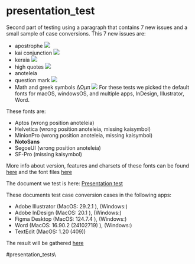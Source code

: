 # presentation_test

Second part of testing using a paragraph that contains 7 new issues and a small sample of case conversions.
This 7 new issues are:
- apostrophe ![](https://github.com/irenevlachou/tests/blob/main/PresentationTest/images/apostrophe.png)
- kai conjunction ![](https://github.com/irenevlachou/tests/blob/main/PresentationTest/images/kaisymbol.png)
- keraia ![](https://github.com/irenevlachou/tests/blob/main/PresentationTest/images/keraia.png)
- high quotes ![](https://github.com/irenevlachou/tests/blob/main/PresentationTest/images/highquotes.png)
- anoteleia [](https://github.com/irenevlachou/tests/blob/main/PresentationTest/images/anoteleia.png)
- question mark ![](https://github.com/irenevlachou/tests/blob/main/PresentationTest/images/greekquestionmark.png)
- Math and greek symbols ΔΩμπ ![](https://github.com/irenevlachou/tests/blob/main/PresentationTest/images/Delta_Omega_mu_pi.png)
For these tests we picked the default fonts for macOS, windowsOS, and multiple apps, InDesign, Illustrator, Word.

These fonts are:
- Aptos (wrong position anoteleia)
- Helvetica (wrong position anoteleia, missing kaisymbol)
- MinionPro (wrong position anoteleia, missing kaisymbol)
- **NotoSans**
- SegoeUI (wrong position anoteleia)
- SF-Pro (missing kaisymbol)

More info about version, features and charsets of these fonts can be found [here](https://docs.google.com/document/d/1mhGeLYUnWmjpszov_WV4ZyrAkpt5BqMpFfHQhiaqOzo/edit?tab=t.0) and the font files [here](https://drive.google.com/drive/folders/1vMAnBKB2O7-i50Ap50L0u4gO_rPV0xBa)

The document we test is here:
[Presentation test](https://github.com/irenevlachou/tests/blob/main/PresentationTest/presentation_test.md)

These documents test case conversion cases in the following apps:
- Adobe Illustrator (MacOS: 29.2.1 ), (Windows:)
- Adobe InDesign (MacOS: 20.1 ), (Windows:)
- Figma Desktop (MacOS: 124.7.4 ), (Windows:)
- Word (MacOS: 16.90.2 (24102719) ), (Windows:)
- TextEdit (MacOS: 1.20 (409))

The result will be gathered [here](https://docs.google.com/spreadsheets/d/1-Icl9xnrgXiQugDejsrXyXFH0HjGw-Caj_7OY7xan9o/edit?gid=0#gid=0)

#presentation_tests\